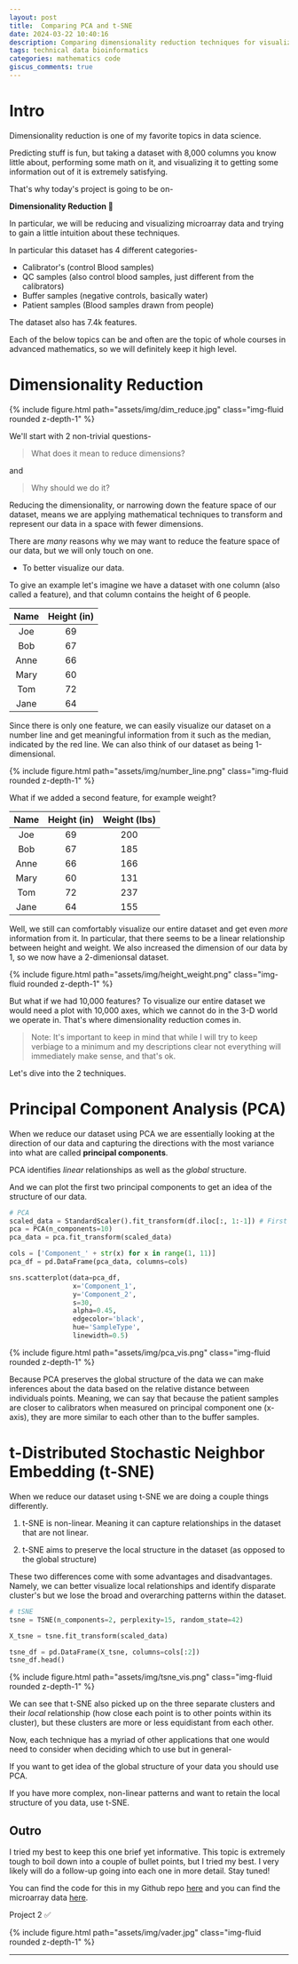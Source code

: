 ```yaml
---
layout: post
title:  Comparing PCA and t-SNE
date: 2024-03-22 10:40:16
description: Comparing dimensionality reduction techniques for visualizing microarray data
tags: technical data bioinformatics
categories: mathematics code
giscus_comments: true
---
```


# Intro

Dimensionality reduction is one of my favorite topics in data science.

Predicting stuff is fun, but taking a dataset with 8,000 columns you know little about, performing some math on it, and visualizing it to getting some information out of it is extremely satisfying.

That's why today's project is going to be on-

**Dimensionality Reduction 🎉**

In particular, we will be reducing and visualizing microarray data and trying to gain a little intuition about these techniques.

In particular this dataset has 4 different categories-

- Calibrator's (control Blood samples)
- QC samples (also control blood samples, just different from the calibrators)
- Buffer samples (negative controls, basically water)
- Patient samples (Blood samples drawn from people)

The dataset also has 7.4k features.

Each of the below topics can be and often are the topic of whole courses in advanced mathematics, so we will definitely keep it high level.

# Dimensionality Reduction

<div class="row mt-3">
   <div class="col-sm mt-3 mt-md-0">
       {% include figure.html path="assets/img/dim_reduce.jpg" class="img-fluid rounded z-depth-1" %}
   </div>
</div>

We'll start with 2 non-trivial questions-

> What does it mean to reduce dimensions?

and

> Why should we do it?

Reducing the dimensionality, or narrowing down the feature space of our dataset, means we are applying mathematical techniques to transform and represent our data in a space with fewer dimensions.

There are _many_ reasons why we may want to reduce the feature space of our data, but we will only touch on one.

- To better visualize our data.

To give an example let's imagine we have a dataset with one column (also called a feature), and that column contains the height of 6 people.

| Name | Height (in) |
|:----:|:-----------:|
| Joe  |     69      |
| Bob  |     67      |
| Anne |     66      |
| Mary |     60      |
| Tom  |     72      |
| Jane |     64      |

Since there is only one feature, we can easily visualize our dataset on a number line and get meaningful information from it such as the median, indicated by the red line. We can also think of our dataset as being 1-dimensional.

<div class="row mt-3">
   <div class="col-sm mt-3 mt-md-0">
       {% include figure.html path="assets/img/number_line.png" class="img-fluid rounded z-depth-1" %}
   </div>
</div>

What if we added a second feature, for example weight? 

| Name | Height (in) | Weight (lbs) |
|:----:|:-----------:|:------------:|
| Joe  |     69      |     200      |
| Bob  |     67      |     185      |
| Anne |     66      |     166      |
| Mary |     60      |     131      |
| Tom  |     72      |     237      |
| Jane |     64      |     155      |

Well, we still can comfortably visualize our entire dataset and get even _more_ information from it. In particular, that there seems to be a linear relationship between height and weight. We also increased the dimension of our data by 1, so we now have a 2-dimenionsal dataset.

<div class="row mt-3">
   <div class="col-sm mt-3 mt-md-0">
       {% include figure.html path="assets/img/height_weight.png" class="img-fluid rounded z-depth-1" %}
   </div>
</div>

But what if we had 10,000 features? To visualize our entire dataset we would need a plot with 10,000 axes, which we cannot do in the 3-D world we operate in. That's where dimensionality reduction comes in.

> Note: It's important to keep in mind that while I will try to keep verbiage to a minimum and my descriptions clear not everything will immediately make sense, and that's ok.

Let's dive into the 2 techniques.

# Principal Component Analysis (PCA)

When we reduce our dataset using PCA we are essentially looking at the direction of our data and capturing the directions with the most variance into what are called **principal components**. 

PCA identifies _linear_ relationships as well as the _global_ structure.

And we can plot the first two principal components to get an idea of the structure of our data.

```python
# PCA
scaled_data = StandardScaler().fit_transform(df.iloc[:, 1:-1]) # First row is categorical data
pca = PCA(n_components=10)
pca_data = pca.fit_transform(scaled_data)

cols = ['Component_' + str(x) for x in range(1, 11)]
pca_df = pd.DataFrame(pca_data, columns=cols)

sns.scatterplot(data=pca_df,
                x='Component_1', 
                y='Component_2', 
                s=30, 
                alpha=0.45, 
                edgecolor='black',
                hue='SampleType', 
                linewidth=0.5)
```
<div class="row mt-3">
   <div class="col-sm mt-3 mt-md-0">
       {% include figure.html path="assets/img/pca_vis.png" class="img-fluid rounded z-depth-1" %}
   </div>
</div>

Because PCA preserves the global structure of the data we can make inferences about the data based on the relative distance between individuals points. Meaning, we can say that because the patient samples are closer to calibrators when measured on principal component one (x-axis), they are more similar to each other than to the buffer samples.

# t-Distributed Stochastic Neighbor Embedding (t-SNE)

When we reduce our dataset using t-SNE we are doing a couple things differently.

1. t-SNE is non-linear. Meaning it can capture relationships in the dataset that are not linear.

2. t-SNE aims to preserve the local structure in the dataset (as opposed to the global structure)

These two differences come with some advantages and disadvantages. Namely, we can better visualize local relationships and identify disparate cluster's but we lose the broad and overarching patterns within the dataset.

```python
# tSNE
tsne = TSNE(n_components=2, perplexity=15, random_state=42)

X_tsne = tsne.fit_transform(scaled_data)

tsne_df = pd.DataFrame(X_tsne, columns=cols[:2])
tsne_df.head()
```

<div class="row mt-3">
    <div class="col-sm mt-3 mt-md-0">
        {% include figure.html path="assets/img/tsne_vis.png" class="img-fluid rounded z-depth-1" %}
    </div>
</div>

We can see that t-SNE also picked up on the three separate clusters and their *local* relationship (how close each point is to other points within its cluster), but these clusters are more or less equidistant from each other.

Now, each technique has a myriad of other applications that one would need to consider when deciding which to use but in general-

If you want to get idea of the global structure of your data you should use PCA. 

If you have more complex, non-linear patterns and want to retain the local structure of you data, use t-SNE.

## Outro
I tried my best to keep this one brief yet informative. This topic is extremely tough to boil down into a couple of bullet points, but I tried my best. I very likely will do a follow-up going into each one in more detail. Stay tuned! 

You can find the code for this in my Github repo [here](https://github.com/jonathjd/thirty_projects) and you can find the microarray data [here](https://github.com/SomaLogic/SomaLogic-Data).

Project 2 ✅

<div class="row mt-3">
    <div class="col-sm mt-3 mt-md-0">
        {% include figure.html path="assets/img/vader.jpg" class="img-fluid rounded z-depth-1" %}
    </div>
</div>

<script type="text/javascript" src="https://cdnjs.buymeacoffee.com/1.0.0/button.prod.min.js" data-name="bmc-button" data-slug="jdickinson" data-color="#5F7FFF" data-emoji=""  data-font="Lato" data-text="Buy me a coffee" data-outline-color="#000000" data-font-color="#ffffff" data-coffee-color="#FFDD00" ></script>

<hr>
